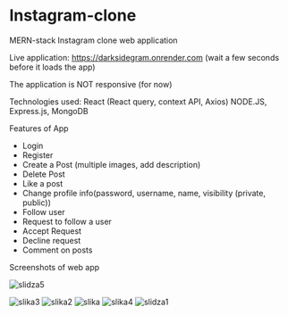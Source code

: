 # Instagram-clone
MERN-stack Instagram clone web application

Live application: https://darksidegram.onrender.com
(wait a few seconds before it loads the app)

The application is NOT responsive (for now) 

Technologies used:
React (React query, context API, Axios)
NODE.JS, Express.js, MongoDB 

Features of App
- Login
- Register
- Create a Post (multiple images, add description)
- Delete Post
- Like a post
- Change profile info(password, username, name, visibility (private, public))
- Follow user
- Request to follow a user
- Accept Request
- Decline request
- Comment on posts


Screenshots of web app


![slidza5](https://github.com/ishowdarkside/instagram-clone/assets/88293435/2c1c97db-8763-4ec2-b5d1-bd664864460a)

![slika3](https://github.com/ishowdarkside/instagram-clone/assets/88293435/329d6d9f-484d-4c51-8203-adb67cad8899)
![slika2](https://github.com/ishowdarkside/instagram-clone/assets/88293435/33e826a9-1c29-4688-a9ff-d2e873be845e)
![slika](https://github.com/ishowdarkside/instagram-clone/assets/88293435/48946f57-861d-4a5a-a9b4-afb11f65fc85)
![slika4](https://github.com/ishowdarkside/instagram-clone/assets/88293435/20d4908a-3975-498d-97e0-352bfd2f5701)
![slidza1](https://github.com/ishowdarkside/instagram-clone/assets/88293435/60b09821-fb7c-4cf0-89fc-0dd16a659836)
